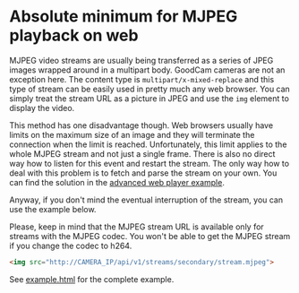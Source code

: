 # Absolute minimum for MJPEG playback on web

MJPEG video streams are usually being transferred as a series of JPEG images
wrapped around in a multipart body. GoodCam cameras are not an exception here.
The content type is `multipart/x-mixed-replace` and this type of stream can be
easily used in pretty much any web browser. You can simply treat the stream URL
as a picture in JPEG and use the `img` element to display the video.

This method has one disadvantage though. Web browsers usually have limits on
the maximum size of an image and they will terminate the connection when the
limit is reached. Unfortunately, this limit applies to the whole MJPEG stream
and not just a single frame. There is also no direct way how to listen for this
event and restart the stream. The only way how to deal with this problem is to
fetch and parse the stream on your own. You can find the solution in the
[advanced web player example](https://github.com/GoodCam/goodcam-api/tree/master/examples/advanced-web-player).

Anyway, if you don't mind the eventual interruption of the stream, you can use
the example below.

Please, keep in mind that the MJPEG stream URL is available only for streams
with the MJPEG codec. You won't be able to get the MJPEG stream if you change
the codec to h264.

```html
<img src="http://CAMERA_IP/api/v1/streams/secondary/stream.mjpeg">
```

See [example.html](example.html) for the complete example.
